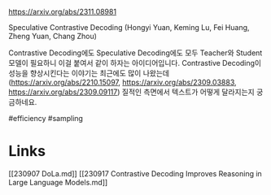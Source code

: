 https://arxiv.org/abs/2311.08981

Speculative Contrastive Decoding (Hongyi Yuan, Keming Lu, Fei Huang, Zheng Yuan, Chang Zhou)

Contrastive Decoding에도 Speculative Decoding에도 모두 Teacher와 Student 모델이 필요하니 이걸 붙여서 같이 하자는 아이디어입니다. Contrastive Decoding이 성능을 향상시킨다는 이야기는 최근에도 많이 나왔는데 (https://arxiv.org/abs/2210.15097, https://arxiv.org/abs/2309.03883, https://arxiv.org/abs/2309.09117) 질적인 측면에서 텍스트가 어떻게 달라지는지 궁금하네요.

#efficiency #sampling

# Links

[[230907 DoLa.md]]
[[230917 Contrastive Decoding Improves Reasoning in Large Language Models.md]]